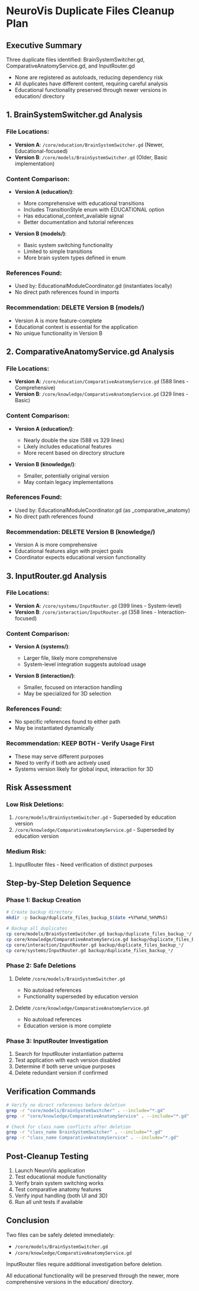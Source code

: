 # NeuroVis Duplicate Files Cleanup Plan

## Executive Summary
Three duplicate files identified: BrainSystemSwitcher.gd, ComparativeAnatomyService.gd, and InputRouter.gd
- None are registered as autoloads, reducing dependency risk
- All duplicates have different content, requiring careful analysis
- Educational functionality preserved through newer versions in education/ directory

## 1. BrainSystemSwitcher.gd Analysis

### File Locations:
- **Version A**: `/core/education/BrainSystemSwitcher.gd` (Newer, Educational-focused)
- **Version B**: `/core/models/BrainSystemSwitcher.gd` (Older, Basic implementation)

### Content Comparison:
- **Version A (education/)**:
  - More comprehensive with educational transitions
  - Includes TransitionStyle enum with EDUCATIONAL option
  - Has educational_context_available signal
  - Better documentation and tutorial references

- **Version B (models/)**:
  - Basic system switching functionality
  - Limited to simple transitions
  - More brain system types defined in enum

### References Found:
- Used by: EducationalModuleCoordinator.gd (instantiates locally)
- No direct path references found in imports

### Recommendation: **DELETE Version B (models/)**
- Version A is more feature-complete
- Educational context is essential for the application
- No unique functionality in Version B

## 2. ComparativeAnatomyService.gd Analysis

### File Locations:
- **Version A**: `/core/education/ComparativeAnatomyService.gd` (588 lines - Comprehensive)
- **Version B**: `/core/knowledge/ComparativeAnatomyService.gd` (329 lines - Basic)

### Content Comparison:
- **Version A (education/)**:
  - Nearly double the size (588 vs 329 lines)
  - Likely includes educational features
  - More recent based on directory structure

- **Version B (knowledge/)**:
  - Smaller, potentially original version
  - May contain legacy implementations

### References Found:
- Used by: EducationalModuleCoordinator.gd (as _comparative_anatomy)
- No direct path references found

### Recommendation: **DELETE Version B (knowledge/)**
- Version A is more comprehensive
- Educational features align with project goals
- Coordinator expects educational version functionality

## 3. InputRouter.gd Analysis

### File Locations:
- **Version A**: `/core/systems/InputRouter.gd` (399 lines - System-level)
- **Version B**: `/core/interaction/InputRouter.gd` (358 lines - Interaction-focused)

### Content Comparison:
- **Version A (systems/)**:
  - Larger file, likely more comprehensive
  - System-level integration suggests autoload usage

- **Version B (interaction/)**:
  - Smaller, focused on interaction handling
  - May be specialized for 3D selection

### References Found:
- No specific references found to either path
- May be instantiated dynamically

### Recommendation: **KEEP BOTH - Verify Usage First**
- These may serve different purposes
- Need to verify if both are actively used
- Systems version likely for global input, interaction for 3D

## Risk Assessment

### Low Risk Deletions:
1. `/core/models/BrainSystemSwitcher.gd` - Superseded by education version
2. `/core/knowledge/ComparativeAnatomyService.gd` - Superseded by education version

### Medium Risk:
1. InputRouter files - Need verification of distinct purposes

## Step-by-Step Deletion Sequence

### Phase 1: Backup Creation
```bash
# Create backup directory
mkdir -p backup/duplicate_files_backup_$(date +%Y%m%d_%H%M%S)

# Backup all duplicates
cp core/models/BrainSystemSwitcher.gd backup/duplicate_files_backup_*/
cp core/knowledge/ComparativeAnatomyService.gd backup/duplicate_files_backup_*/
cp core/interaction/InputRouter.gd backup/duplicate_files_backup_*/
cp core/systems/InputRouter.gd backup/duplicate_files_backup_*/
```

### Phase 2: Safe Deletions
1. Delete `/core/models/BrainSystemSwitcher.gd`
   - No autoload references
   - Functionality superseded by education version

2. Delete `/core/knowledge/ComparativeAnatomyService.gd`
   - No autoload references
   - Education version is more complete

### Phase 3: InputRouter Investigation
1. Search for InputRouter instantiation patterns
2. Test application with each version disabled
3. Determine if both serve unique purposes
4. Delete redundant version if confirmed

## Verification Commands

```bash
# Verify no direct references before deletion
grep -r "core/models/BrainSystemSwitcher" . --include="*.gd"
grep -r "core/knowledge/ComparativeAnatomyService" . --include="*.gd"

# Check for class_name conflicts after deletion
grep -r "class_name BrainSystemSwitcher" . --include="*.gd"
grep -r "class_name ComparativeAnatomyService" . --include="*.gd"
```

## Post-Cleanup Testing

1. Launch NeuroVis application
2. Test educational module functionality
3. Verify brain system switching works
4. Test comparative anatomy features
5. Verify input handling (both UI and 3D)
6. Run all unit tests if available

## Conclusion

Two files can be safely deleted immediately:
- `/core/models/BrainSystemSwitcher.gd`
- `/core/knowledge/ComparativeAnatomyService.gd`

InputRouter files require additional investigation before deletion.

All educational functionality will be preserved through the newer, more comprehensive versions in the education/ directory.
